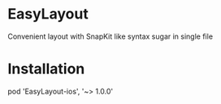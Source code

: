 # EasyLayout
Convenient layout with SnapKit like syntax sugar in single file

# Installation
pod 'EasyLayout-ios', '~> 1.0.0'
